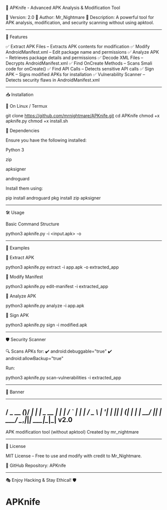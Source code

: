 📌 APKnife - Advanced APK Analysis & Modification Tool

🔹 Version: 2.0
🔹 Author: Mr_Nightmare
🔹 Description: A powerful tool for APK analysis, modification, and security scanning without using apktool.


---

🚀 Features

✅ Extract APK Files – Extracts APK contents for modification
✅ Modify AndroidManifest.xml – Edit package name and permissions
✅ Analyze APK – Retrieves package details and permissions
✅ Decode XML Files – Decrypts AndroidManifest.xml
✅ Find OnCreate Methods – Scans Smali code for onCreate()
✅ Find API Calls – Detects sensitive API calls
✅ Sign APK – Signs modified APKs for installation
✅ Vulnerability Scanner – Detects security flaws in AndroidManifest.xml


---

📥 Installation

🔹 On Linux / Termux

git clone https://github.com/mrnightmare/APKnife.git
cd APKnife
chmod +x apknife.py
chmod +x install.sh

🔹 Dependencies

Ensure you have the following installed:

Python 3

zip

apksigner

androguard


Install them using:

pip install androguard
pkg install zip apksigner


---

🛠 Usage

Basic Command Structure

python3 apknife.py <command> -i <input.apk> -o <output>


---

🎯 Examples

🔹 Extract APK

python3 apknife.py extract -i app.apk -o extracted_app

🔹 Modify Manifest

python3 apknife.py edit-manifest -i extracted_app

🔹 Analyze APK

python3 apknife.py analyze -i app.apk

🔹 Sign APK

python3 apknife.py sign -i modified.apk


---

🛡 Security Scanner

🔍 Scans APKs for:
✔️ android:debuggable="true"
✔️ android:allowBackup="true"

Run:

python3 apknife.py scan-vulnerabilities -i extracted_app


---

🎨 Banner

___      _  __      _
  / _ \__ _(_)/ _| ___| |_ _ __
 | | | / _` | | |_ / _ \ __| '__|
 | |_| | (_| | |  _|  __/ |_| |
  \___/ \__,_|_|_|  \___|\__|_|  v2.0
-------------------------------------
 APK modification tool (without apktool)
 Created by mr_nightmare


---

📜 License

MIT License – Free to use and modify with credit to Mr_Nightmare.

🔗 GitHub Repository: APKnife


---

🎭 Enjoy Hacking & Stay Ethical! 🛡


# APKnife
